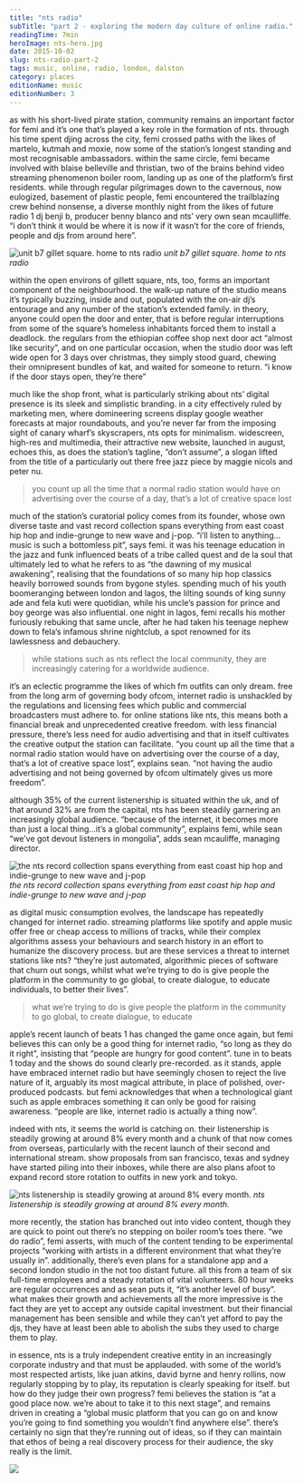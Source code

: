 ```yaml
---
title: "nts radio"
subTitle: "part 2 - exploring the modern day culture of online radio."
readingTime: 7min
heroImage: nts-hero.jpg
date: 2015-10-02
slug: nts-radio-part-2
tags: music, online, radio, london, dalston
category: places
editionName: music
editionNumber: 3
---
```


as with his short-lived pirate station, community remains an important factor for femi and it’s one that’s played a key role in the formation of nts. through his time spent djing across the city, femi crossed paths with the likes of martelo, kutmah and moxie, now some of the station’s longest standing and most recognisable ambassadors. within the same circle, femi became involved with blaise belleville and thristian, two of the brains behind video streaming phenomenon boiler room, landing up as one of the platform’s first residents. while through regular pilgrimages down to the cavernous, now eulogized, basement of plastic people, femi encountered the trailblazing crew behind nonsense, a diverse monthly night from the likes of future radio 1 dj benji b, producer benny blanco and nts’ very own sean mcaulliffe. “i don’t think it would be where it is now if it wasn’t for the core of friends, people and djs from around here”.

![unit b7 gillet square. home to nts radio](https://s3-eu-west-1.amazonaws.com/meta.hevnly.com/images/on-2-10-2015/b7-gillet.jpg)
*unit b7 gillet square. home to nts radio*

within the open environs of gillett square, nts, too, forms an important component of the neighbourhood. the walk-up nature of the studio means it’s typically buzzing, inside and out, populated with the on-air dj’s entourage and any number of the station’s extended family. in theory, anyone could open the door and enter, that is before regular interruptions from some of the square’s homeless inhabitants forced them to install a deadlock. the regulars from the ethiopian coffee shop next door act “almost like security”, and on one particular occasion, when the studio door was left wide open for 3 days over christmas, they simply stood guard, chewing their omnipresent bundles of kat, and waited for someone to return. “i know if the door stays open, they’re there”

much like the shop front, what is particularly striking about nts’ digital presence is its sleek and simplistic branding. in a city effectively ruled by marketing men, where domineering screens display google weather forecasts at major roundabouts, and you’re never far from the imposing sight of canary wharf’s skyscrapers, nts opts for minimalism. widescreen, high-res and multimedia, their attractive new website, launched in august, echoes this, as does the station’s tagline, ”don’t assume”, a slogan lifted from the title of a particularly out there free jazz piece by maggie nicols and peter nu.

>you count up all the time that a normal radio station would have on advertising over the course of a day, that’s a lot of creative space lost

much of the station’s curatorial policy comes from its founder, whose own diverse taste and vast record collection spans everything from east coast hip hop and indie-grunge to new wave and j-pop. “i’ll listen to anything…music is such a bottomless pit”, says femi. it was his teenage education in the jazz and funk influenced beats of a tribe called quest and de la soul that ultimately led to what he refers to as “the dawning of my musical awakening”, realising that the foundations of so many hip hop classics heavily borrowed sounds from bygone styles. spending much of his youth boomeranging between london and lagos, the lilting sounds of king sunny ade and fela kuti were quotidian, while his uncle’s passion for prince and boy george was also influential. one night in lagos, femi recalls his mother furiously rebuking that same uncle, after he had taken his teenage nephew down to fela’s infamous shrine nightclub, a spot renowned for its lawlessness and debauchery.

>while stations such as nts reflect the local community, they are increasingly catering for a worldwide audience.

it’s an eclectic programme the likes of which fm outfits can only dream. free from the long arm of governing body ofcom, internet radio is unshackled by the regulations and licensing fees which public and commercial broadcasters must adhere to. for online stations like nts, this means both a financial break and unprecedented creative freedom. with less financial pressure, there’s less need for audio advertising and that in itself cultivates the creative output the station can facilitate. “you count up all the time that a normal radio station would have on advertising over the course of a day, that’s a lot of creative space lost”, explains sean. “not having the audio advertising and not being governed by ofcom ultimately gives us more freedom”.

although 35% of the current listenership is situated within the uk, and of that around 32% are from the capital, nts has been steadily garnering an increasingly global audience. “because of the internet, it becomes more than just a local thing…it’s a global community”, explains femi, while sean “we’ve got devout listeners in mongolia”, adds sean mcauliffe, managing director.

![the nts record collection spans everything from east coast hip hop and indie-grunge to new wave and j-pop](https://s3-eu-west-1.amazonaws.com/meta.hevnly.com/images/on-2-10-2015/nts-records.jpg)
*the nts record collection spans everything from east coast hip hop and indie-grunge to new wave and j-pop*

as digital music consumption evolves, the landscape has repeatedly changed for internet radio. streaming platforms like spotify and apple music offer free or cheap access to millions of tracks, while their complex algorithms assess your behaviours and search history in an effort to humanize the discovery process. but are these services a threat to internet stations like nts? “they’re just automated, algorithmic pieces of software that churn out songs, whilst what we’re trying to do is give people the platform in the community to go global, to create dialogue, to educate individuals, to better their lives”.

>what we’re trying to do is give people the platform in the community to go global, to create dialogue, to educate

apple’s recent launch of beats 1 has changed the game once again, but femi believes this can only be a good thing for internet radio, “so long as they do it right”, insisting that “people are hungry for good content”. tune in to beats 1 today and the shows do sound clearly pre-recorded. as it stands, apple have embraced internet radio but have seemingly chosen to reject the live nature of it, arguably its most magical attribute, in place of polished, over-produced podcasts. but femi acknowledges that when a technological giant such as apple embraces something it can only be good for raising awareness. “people are like, internet radio is actually a thing now”.

indeed with nts, it seems the world is catching on. their listenership is steadily growing at around 8% every month and a chunk of that now comes from overseas, particularly with the recent launch of their second and international stream. show proposals from san francisco, texas and sydney have started piling into their inboxes, while there are also plans afoot to expand record store rotation to outfits in new york and tokyo.

![nts listenership is steadily growing at around 8% every month.](https://s3-eu-west-1.amazonaws.com/meta.hevnly.com/images/on-2-10-2015/increase.jpg)
*nts listenership is steadily growing at around 8% every month.*

more recently, the station has branched out into video content, though they are quick to point out there’s no stepping on boiler room’s toes there. “we do radio”, femi asserts, with much of the content tending to be experimental projects “working with artists in a different environment that what they’re usually in”. additionally, there’s even plans for a standalone app and a second london studio in the not too distant future. all this from a team of six full-time employees and a steady rotation of vital volunteers. 80 hour weeks are regular occurrences and as sean puts it, “it’s another level of busy”. what makes their growth and achievements all the more impressive is the fact they are yet to accept any outside capital investment. but their financial management has been sensible and while they can’t yet afford to pay the djs, they have at least been able to abolish the subs they used to charge them to play.

in essence, nts is a truly independent creative entity in an increasingly corporate industry and that must be applauded. with some of the world’s most respected artists, like juan atkins, david byrne and henry rollins, now regularly stopping by to play, its reputation is clearly speaking for itself. but how do they judge their own progress? femi believes the station is “at a good place now. we’re about to take it to this next stage”, and remains driven in creating a “global music platform that you can go on and know you’re going to find something you wouldn’t find anywhere else”. there’s certainly no sign that they’re running out of ideas, so if they can maintain that ethos of being a real discovery process for their audience, the sky really is the limit.

![](https://s3-eu-west-1.amazonaws.com/meta.hevnly.com/images/on-2-10-2015/footer.jpg)
